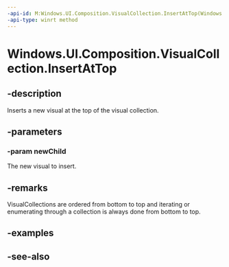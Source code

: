 ```yaml
---
-api-id: M:Windows.UI.Composition.VisualCollection.InsertAtTop(Windows.UI.Composition.Visual)
-api-type: winrt method
---
```


<!-- Method syntax
public void InsertAtTop(Windows.UI.Composition.Visual newChild)
-->

# Windows.UI.Composition.VisualCollection.InsertAtTop

## -description
Inserts a new visual at the top of the visual collection.



## -parameters
### -param newChild
The new visual to insert.

## -remarks
VisualCollections are ordered from bottom to top and iterating or enumerating through a collection is always done from bottom to top.

## -examples

## -see-also
